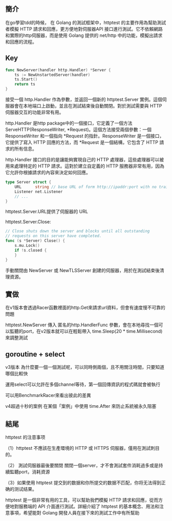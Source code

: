 
## 簡介
在go學習tdd的時候，
在 Golang 的測試框架中，httptest 的主要作用為幫助測試者模擬 HTTP 請求和回應，更方便地對伺服器API 接口進行測試。它不依賴網路和實際的http伺服器，而是使用 Golang 提供的 net/http 中的功能，模擬出請求和回應的流程。

## Key
```go
func NewServer(handler http.Handler) *Server {
	ts := NewUnstartedServer(handler)
	ts.Start()
	return ts
}
```
接受一個 http.Handler 作為參數，並返回一個新的 httptest.Server 實例。這個伺服器會在本地端口上啟動，並且在測試結束後自動關閉。對於測試需要與 HTTP 伺服器交互的功能非常有用。

http.Handler 是http package中的一個接口，它定義了一個方法 ServeHTTP(ResponseWriter, *Request)。這個方法接受兩個參數：一個 ResponseWriter 和一個指向 *Request 的指針。ResponseWriter 是一個接口，它提供了寫入 HTTP 回應的方法，而 *Request 是一個結構，它包含了 HTTP 請求的所有信息。

http.Handler 接口的目的是讓能夠實現自己的 HTTP 處理器，這些處理器可以被用來處理特定的 HTTP 請求。這對於建立自定義的 HTTP 服務器非常有用，因為它允許你根據請求的內容來決定如何回應。

```go
type Server struct {
	URL      string // base URL of form http://ipaddr:port with no trailing slash
	Listener net.Listener
    // ...
}
```
httptest.Server.URL提供了伺服器的 URL

httptest.Server.Close:
```go
// Close shuts down the server and blocks until all outstanding
// requests on this server have completed.
func (s *Server) Close() {
	s.mu.Lock()
	if !s.closed {
    }
}
```
手動關閉由 NewServer 或 NewTLSServer 創建的伺服器，用於在測試結束後清理資源。

## 實做

在v1版本會透過Racer函數裡面的http.Get來請求url資料，但會有速度慢不可靠的問題


httptest.NewServer 傳入 匿名的http.HandlerFunc 參數，會在本地尋找一個可以監聽的port，在v2版本就可以在輕鬆帶入	time.Sleep(20 * time.Millisecond)來調整測試



## goroutine + select
v3版本
為什麼要一個一個測試呢，可以同時側兩個，且不用關注時間，只要知道哪個比較快

運用select可以允許在多個channel等待，第一個回傳資訊的程式碼就會被執行

可以用BenchmarkRacer來看出彼此的差異

v4超過十秒的案例
在某個「案例」中使用 time.After 來防止系統被永久阻塞


## 結尾
httptest 的注意事项

（1）httptest 不應該在生產環境的 HTTP 或 HTTPS 伺服器，僅用在測試刺目的。

（2）    測試伺服器最後要關閉 關閉一個server，才不會測試套件消耗過多或是持續監聽port，消耗資源

（3）如果使用 httptest 提交到的数据和你所提交的数据不匹配，你将无法得到正确的测试结果。

httptest 是一個非常有用的工具，可以幫助我們模擬 HTTP 請求和回應，從而方便地對服務端的 API 介面進行測試。詳細介紹了 httptest 的基本概念、用法和注意事項，希望能對 Golang 開發人員在接下來的測試工作中有所幫助